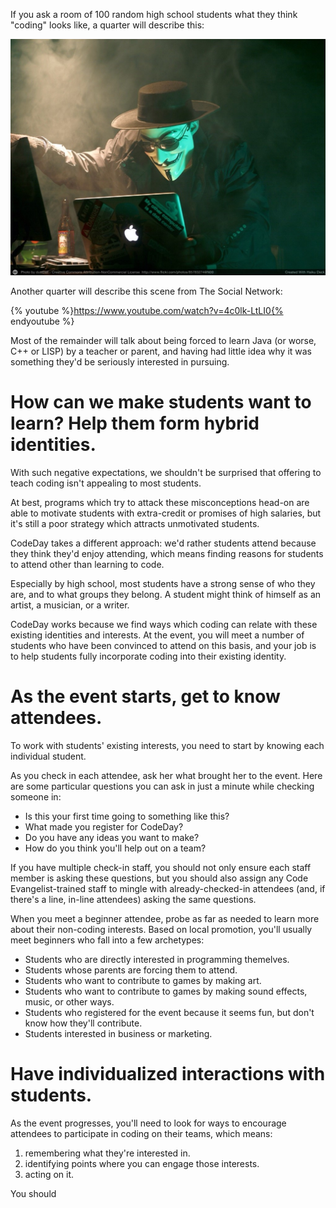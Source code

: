 If you ask a room of 100 random high school students what they think "coding" looks like, a quarter will describe this:

![](/assets/hacker.jpg)

Another quarter will describe this scene from The Social Network:

{% youtube %}https://www.youtube.com/watch?v=4c0lk-LtLI0{% endyoutube %}

Most of the remainder will talk about being forced to learn Java (or worse, C++ or LISP) by a teacher or parent, and having had little idea why it was something they'd be seriously interested in pursuing.

# How can we make students want to learn? Help them form hybrid identities.

With such negative expectations, we shouldn't be surprised that offering to teach coding isn't appealing to most students.

At best, programs which try to attack these misconceptions head-on are able to motivate students with extra-credit or promises of high salaries, but it's still a poor strategy which attracts unmotivated students.

CodeDay takes a different approach: we'd rather students attend because they think they'd enjoy attending, which means finding reasons for students to attend other than learning to code.

Especially by high school, most students have a strong sense of who they are, and to what groups they belong. A student might think of himself as an artist, a musician, or a writer.

CodeDay works because we find ways which coding can relate with these existing identities and interests. At the event, you will meet a number of students who have been convinced to attend on this basis, and your job is to help students fully incorporate coding into their existing identity.

# As the event starts, get to know attendees.

To work with students' existing interests, you need to start by knowing each individual student.

As you check in each attendee, ask her what brought her to the event. Here are some particular questions you can ask in just a minute while checking someone in:

- Is this your first time going to something like this?
- What made you register for CodeDay?
- Do you have any ideas you want to make?
- How do you think you'll help out on a team?

If you have multiple check-in staff, you should not only ensure each staff member is asking these questions, but you should also assign any Code Evangelist-trained staff to mingle with already-checked-in attendees (and, if there's a line, in-line attendees) asking the same questions.

When you meet a beginner attendee, probe as far as needed to learn more about their non-coding interests. Based on local promotion, you'll usually meet beginners who fall into a few archetypes:

- Students who are directly interested in programming themelves.
- Students whose parents are forcing them to attend.
- Students who want to contribute to games by making art.
- Students who want to contribute to games by making sound effects, music, or other ways.
- Students who registered for the event because it seems fun, but don't know how they'll contribute.
- Students interested in business or marketing.
 
# Have individualized interactions with students.

As the event progresses, you'll need to look for ways to encourage attendees to participate in coding on their teams, which means:

1. remembering what they're interested in.
2. identifying points where you can engage those interests.
3. acting on it.

You should 